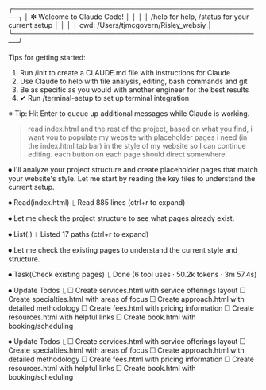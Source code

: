 ╭───────────────────────────────────────────────────╮
│ ✻ Welcome to Claude Code!                         │
│                                                   │
│   /help for help, /status for your current setup  │
│                                                   │
│   cwd: /Users/tjmcgovern/Risley_websiy            │
╰───────────────────────────────────────────────────╯

 Tips for getting started:

 1. Run /init to create a CLAUDE.md file with instructions for Claude
 2. Use Claude to help with file analysis, editing, bash commands and git
 3. Be as specific as you would with another engineer for the best results
 4. ✔ Run /terminal-setup to set up terminal integration

 ※ Tip: Hit Enter to queue up additional messages while Claude is working.


> read index.html and the rest of the project, based on what you 
  find, i want you to populate my website with placeholder pages i 
  need (in the index.html tab bar) in the style of my website so I 
  can continue editing. each button on each page should direct 
  somewhere.

⏺ I'll analyze your project structure and create placeholder pages
  that match your website's style. Let me start by reading the key
  files to understand the current setup.

⏺ Read(index.html)
  ⎿  Read 885 lines (ctrl+r to expand)

⏺ Let me check the project structure to see what pages already
  exist.

⏺ List(.)
  ⎿  Listed 17 paths (ctrl+r to expand)

⏺ Let me check the existing pages to understand the current style
  and structure.

⏺ Task(Check existing pages)
  ⎿  Done (6 tool uses · 50.2k tokens · 3m 57.4s)                  

⏺ Update Todos
  ⎿  ☐ Create services.html with service offerings layout
     ☐ Create specialties.html with areas of focus
     ☐ Create approach.html with detailed methodology
     ☐ Create fees.html with pricing information
     ☐ Create resources.html with helpful links
     ☐ Create book.html with booking/scheduling

⏺ Update Todos
  ⎿  ☐ Create services.html with service offerings layout
     ☐ Create specialties.html with areas of focus
     ☐ Create approach.html with detailed methodology
     ☐ Create fees.html with pricing information
     ☐ Create resources.html with helpful links
     ☐ Create book.html with booking/scheduling
